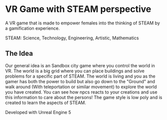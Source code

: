 # VR Game with STEAM perspective

A VR game that is made to empower females into the thinking of STEAM by a gamification experience.

STEAM: Science, Technology, Engineering, Artistic, Mathematics

## The Idea
Our general idea is an Sandbox city game where you control the world in VR. The world is a big grid where you can place buildings and solve problems for a specific part of STEAM. The world is living and you as the gamer has both the power to build but also go down to the "Ground" and walk around (With teleportation or similar movement) to explore the world you have created. You can see how npcs reacts to your creations and use this information to care about the persons! The game style is low poly and is created to learn the aspects of STEAM.

Developed with Unreal Engine 5

